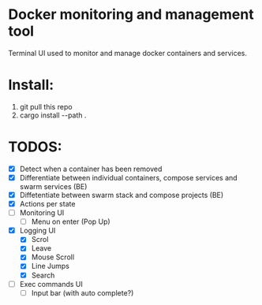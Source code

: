 # Docker monitoring and management tool

Terminal UI used to monitor and manage docker containers and services.

# Install:

1. git pull this repo
2. cargo install --path .

# TODOS:
- [X] Detect when a container has been removed
- [X] Differentiate between individual containers, compose services and swarm services (BE)
- [X] Diffetentiate between swarm stack and compose projects (BE)
- [X] Actions per state
- [ ] Monitoring UI
    - [ ] Menu on enter (Pop Up)
- [X] Logging UI
    - [X] Scrol
    - [X] Leave
    - [X] Mouse Scroll
    - [X] Line Jumps
    - [X] Search
- [ ] Exec commands UI
    - [ ] Input bar (with auto complete?)
